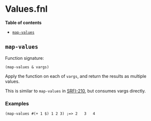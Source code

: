 # Values.fnl

**Table of contents**

- [`map-values`](#map-values)

## `map-values`
Function signature:

```
(map-values & vargs)
```

Apply the function on each of `vargs`, and return the results as multiple values.

This is similar to `map-values` in [SRFI-210](https://srfi.schemers.org/srfi-210/),
but consumes vargs directly.

### Examples

```fennel
(map-values #(+ 1 $) 1 2 3) ;=> 2	3	4
```


<!-- Generated with Fenneldoc 1.0.1-dev
     https://gitlab.com/andreyorst/fenneldoc -->
